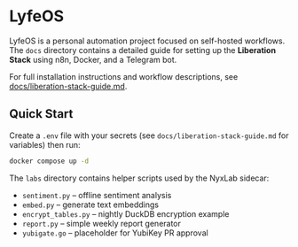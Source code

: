 # LyfeOS

LyfeOS is a personal automation project focused on self-hosted workflows. The
`docs` directory contains a detailed guide for setting up the **Liberation
Stack** using n8n, Docker, and a Telegram bot.

For full installation instructions and workflow descriptions, see
[docs/liberation-stack-guide.md](docs/liberation-stack-guide.md).



## Quick Start

Create a `.env` file with your secrets (see `docs/liberation-stack-guide.md` for variables) then run:

```bash
docker compose up -d
```

The `labs` directory contains helper scripts used by the NyxLab sidecar:

- `sentiment.py` – offline sentiment analysis
- `embed.py` – generate text embeddings
- `encrypt_tables.py` – nightly DuckDB encryption example
- `report.py` – simple weekly report generator
- `yubigate.go` – placeholder for YubiKey PR approval
